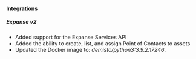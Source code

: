 
#### Integrations
##### Expanse v2
- Added support for the Expanse Services API
- Added the ability to create, list, and assign Point of Contacts to assets
- Updated the Docker image to: *demisto/python3:3.9.2.17246*.